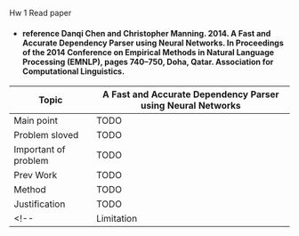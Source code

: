 Hw 1 Read paper
- #### reference Danqi Chen and Christopher Manning. 2014. A Fast and Accurate Dependency Parser using Neural Networks. In Proceedings of the 2014 Conference on Empirical Methods in Natural Language Processing (EMNLP), pages 740–750, Doha, Qatar. Association for Computational Linguistics.

| Topic        | A Fast and Accurate Dependency Parser using Neural Networks |
|--------------|--------------------------------------------------------------|
| Main point            | TODO |
| Problem sloved        | TODO |
| Important of problem  | TODO |
| Prev Work             | TODO |
| Method                | TODO |
| Justification         | TODO |
<!-- | Limitation   |  only rely on dense features (POS tags and arc labels(dependency))| -->